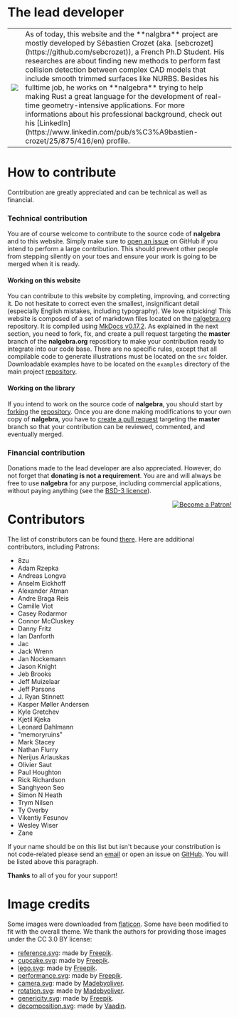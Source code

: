 # The lead developer

<table markdown="1">
<tr>
<td id="nostyle_table" style="vertical-align:middle">
<a href="https://github.com/sebcrozet"><img id="left_float_img" src="http://www.gravatar.com/avatar/24f8431a2a28f633cba972f1176921e4?s=125"></img></a>
</td>
<td id="nostyle_table">
As of today, this website and the **nalgbra** project are mostly developed by
Sébastien Crozet (aka.  [sebcrozet](https://github.com/sebcrozet)), a French
Ph.D Student. His researches are about finding new methods to perform fast
collision detection between complex CAD models that include smooth trimmed
surfaces like NURBS.  Besides his fulltime job, he works on **nalgebra** trying
to help making Rust a great language for the development of real-time
geometry-intensive applications. For more informations about his professional
background, check out his
[LinkedIn](https://www.linkedin.com/pub/s%C3%A9bastien-crozet/25/875/416/en)
profile.
</td>
</tr>
</table>

# How to contribute

Contribution are greatly appreciated and can be technical as well as financial.

### Technical contribution

You are of course welcome to contribute to the source code of **nalgebra** and
to this website. Simply make sure to [open an
issue](https://github.com/sebcrozet/nalgebra/issues) on GitHub if you intend to
perform a large contribution. This should prevent other people from stepping
silently on your toes and ensure your work is going to be merged when it is
ready.


#### Working on this website

You can contribute to this website by completing, improving, and correcting
it. Do not hesitate to correct even the smallest, insignificant detail
(especially English mistakes, including typography). We love nitpicking!  This
website is composed of a set of markdown files located on the
[nalgebra.org](https://github.com/sebcrozet/nalgebra.org) repository. It is compiled using
[MkDocs v0.17.2](http://www.mkdocs.org/). As explained in the next section,
you need to fork, fix, and create a pull request targeting the **master**
branch of the **nalgebra.org** repositiory to make your contribution ready
to integrate into our code base. There are no specific rules, except that all
compilable code to generate illustrations
must be located on the `src` folder.  Downloadable examples have to be located
on the `examples` directory of the main project [repository](https://github.com/sebcrozet/nalgebra).


#### Working on the library

If you intend to work on the source code of **nalgebra**, you should start by
[forking](https://help.github.com/articles/fork-a-repo) the
[repository](https://github.com/sebcrozet/nalgebra). Once you are done making
modifications to your own copy of **nalgebra**, you have to [create a pull
request](https://help.github.com/articles/creating-a-pull-request) targeting
the **master** branch so that your contribution can be reviewed, commented, and
eventually merged.


### Financial contribution

Donations made to the lead developer are also appreciated. However, do not
forget that **donating is not a requirement**. You are and will always be free
to use **nalgebra** for any purpose, including commercial applications, without
paying anything (see the [BSD-3
licence](https://github.com/sebcrozet/nalgebra/blob/master/LICENSE)).
<div style="float:right">
<a href="https://www.patreon.com/bePatron?u=7111380" ><img src="../img/become_a_patron_button.png" alt="Become a Patron!" /></a>
</div>

# Contributors

The list of constributors can be found [there](https://github.com/sebcrozet/nalgebra/graphs/contributors). Here are additional contributors, including Patrons:

* 8zu
* Adam Rzepka
* Andreas Longva
* Anselm Eickhoff
* Alexander Atman
* Andre Braga Reis
* Camille Viot
* Casey Rodarmor
* Connor McCluskey
* Danny Fritz
* Ian Danforth
* Jac
* Jack Wrenn
* Jan Nockemann
* Jason Knight
* Jeb Brooks
* Jeff Muizelaar
* Jeff Parsons
* J. Ryan Stinnett
* Kasper Møller Andersen
* Kyle Gretchev
* Kjetil Kjeka
* Leonard Dahlmann
* "memoryruins"
* Mark Stacey
* Nathan Flurry
* Nerijus Arlauskas
* Olivier Saut
* Paul Houghton
* Rick Richardson
* Sanghyeon Seo
* Simon N Heath
* Trym Nilsen
* Ty Overby
* Vikentiy Fesunov
* Wesley Wiser
* Zane


If your name should be on this list but isn't because your constribution is not
code-related please send an [email](mailto:developer@crozet.re) or open an
issue on [GitHub](https://github.com/sebcrozet/ncollide/issues). You will be
listed above this paragraph.

**Thanks** to all of you for your support!

# Image credits
Some images were downloaded from [flaticon](http://www.flaticon.com). Some have
been modified to fit with the overall theme. We thank the authors for providing
those images under the CC 3.0 BY license:

* <u>reference.svg</u>: made by [Freepik](http://www.freepik.com).
* <u>cupcake.svg</u>: made by [Freepik](http://www.freepik.com).
* <u>lego.svg</u>: made by [Freepik](http://www.freepik.com).
* <u>performance.svg</u>: made by [Freepik](http://www.freepik.com).
* <u>camera.svg</u>: made by [Madebyoliver](http://www.flaticon.com/authors/madebyoliver).
* <u>rotation.svg</u>: made by [Madebyoliver](http://www.flaticon.com/authors/madebyoliver).
* <u>genericity.svg</u>: made by [Freepik](http://www.freepik.com).
* <u>decomposition.svg</u>: made by [Vaadin](http://www.flaticon.com/authors/vaadin).
